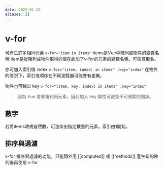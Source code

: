 ```yaml
---
date: 2022-01-22
aliases: []
---
```

# v-for
可產生許多相同元素
`v-for="item in items"`
items是Vue中陣列或物件的變數名稱
item是從陣列或物件取得的值在此加了v-for的元素的變數名稱，可任意取名。

亦可加入索引值 index
`v-for="(item, index) in items" :key="index"`
在物件的情況下，索引值順序在不同瀏覽器可能會有差異。

物件也可輸出 key
`v-for="(item, key, index) in items" :key="index"`

> 因為 Vue 會重複利用元素，因此加入 key 屬性可避免不可預期的錯誤。


## 數字
若將items改成自然數，可渲染出指定數量的元素，索引由1開始。

## 排序與過濾
v-for 排序與過濾的功能，只能額外用 [[computed]] 或 [[methods]] 產生新的陣列後再使用 v-for